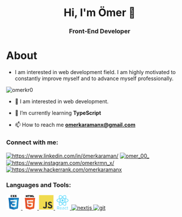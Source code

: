 <h1 align="center">Hi, I'm Ömer 👋</h1>
<h3 align="center">Front-End Developer</h3>

<h1>About</h1>

- I am interested in web development field. I am highly motivated to constantly improve myself and to advance myself professionally.

<p align="left"> <img src="https://komarev.com/ghpvc/?username=omerkr0&label=Profile%20views&color=0e75b6&style=flat" alt="omerkr0" /> </p>

- 👀 I am interested in web development.

- 🌱 I’m currently learning **TypeScript**

- 📫 How to reach me **omerkaramanx@gmail.com**

<h3 align="left">Connect with me:</h3>
<p align="left">
<a href="https://www.linkedin.com/in/ömerkaraman/" target="blank"><img align="center" src="https://raw.githubusercontent.com/rahuldkjain/github-profile-readme-generator/master/src/images/icons/Social/linked-in-alt.svg" alt="https://www.linkedin.com/in/ömerkaraman/" height="30" width="40" /></a>
<a href="https://twitter.com/omer_00_" target="blank"><img align="center" src="https://raw.githubusercontent.com/rahuldkjain/github-profile-readme-generator/master/src/images/icons/Social/twitter.svg" alt="omer_00_" height="30" width="40" /></a>
<a href="https://www.instagram.com/omerkrmn_x/" target="blank"><img align="center" src="https://raw.githubusercontent.com/rahuldkjain/github-profile-readme-generator/master/src/images/icons/Social/instagram.svg" alt="https://www.instagram.com/omerkrmn_x/" height="30" width="40" /></a>
<a href="https://www.hackerrank.com/omerkaramanx" target="blank"><img align="center" src="https://raw.githubusercontent.com/rahuldkjain/github-profile-readme-generator/master/src/images/icons/Social/hackerrank.svg" alt="https://www.hackerrank.com/omerkaramanx" height="30" width="40" /></a>
</p>

<h3 align="left">Languages and Tools:</h3>
<p align="left"> <a href="https://www.w3schools.com/css/" target="_blank" rel="noreferrer"> <img src="https://raw.githubusercontent.com/devicons/devicon/master/icons/css3/css3-original-wordmark.svg" alt="css3" width="40" height="40"/> </a>
<a href="https://www.w3.org/html/" target="_blank" rel="noreferrer"> <img src="https://raw.githubusercontent.com/devicons/devicon/master/icons/html5/html5-original-wordmark.svg" alt="html5" width="40" height="40"/> </a>
<a href="https://developer.mozilla.org/en-US/docs/Web/JavaScript" target="_blank" rel="noreferrer"> <img src="https://raw.githubusercontent.com/devicons/devicon/master/icons/javascript/javascript-original.svg" alt="javascript" width="40" height="40"/> </a>
<a href="https://reactjs.org/" target="_blank" rel="noreferrer"> <img src="https://raw.githubusercontent.com/devicons/devicon/master/icons/react/react-original-wordmark.svg" alt="react" width="40" height="40"/> </a>
<a href="https://nextjs.org/" target="_blank" rel="noreferrer"> <img src="https://cdn.worldvectorlogo.com/logos/nextjs-2.svg" alt="nextjs" width="40" height="40"/> </a>
<a href="https://git-scm.com/" target="_blank" rel="noreferrer"> <img src="https://www.vectorlogo.zone/logos/git-scm/git-scm-icon.svg" alt="git" width="40" height="40"/> </a>
